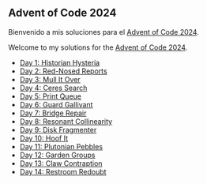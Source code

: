 ## Advent of Code 2024

Bienvenido a mis soluciones para el [Advent of Code 2024](https://adventofcode.com/2024/).

Welcome to my solutions for the [Advent of Code 2024](https://adventofcode.com/2024/).

- [Day 1: Historian Hysteria](./day_01/)
- [Day 2: Red-Nosed Reports](./day_02/)
- [Day 3: Mull It Over](./day_03/)
- [Day 4: Ceres Search](./day_04/)
- [Day 5: Print Queue](./day_05/)
- [Day 6: Guard Gallivant](./day_06/)
- [Day 7: Bridge Repair](./day_07/)
- [Day 8: Resonant Collinearity](./day_08/)
- [Day 9: Disk Fragmenter](./day_09/)
- [Day 10: Hoof It](./day_10/)
- [Day 11: Plutonian Pebbles](./day_11/)
- [Day 12: Garden Groups](./day_12/)
- [Day 13: Claw Contraption](./day_13/)
- [Day 14: Restroom Redoubt](./day_14/)

